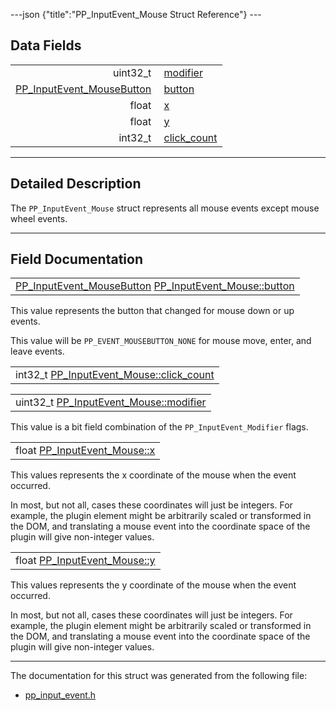 ---json {"title":"PP\_InputEvent\_Mouse Struct Reference"} ---

Data Fields
-----------

<table><tbody><tr class="odd"><td style="text-align: right;">uint32_t </td><td><a href="/docs/native-client/pepper_stable/c/struct_p_p___input_event___mouse#ade5934096b842e08d4a2b5361efde0ba" class="el">modifier</a></td></tr><tr class="even"><td style="text-align: right;"><a href="/docs/native-client/pepper_stable/c/group___enums#ga25113f3c8d33e863fd38b3f70f8a5e6e" class="el">PP_InputEvent_MouseButton</a> </td><td><a href="/docs/native-client/pepper_stable/c/struct_p_p___input_event___mouse#a09969e4a48363691517970cd8b374e84" class="el">button</a></td></tr><tr class="odd"><td style="text-align: right;">float </td><td><a href="/docs/native-client/pepper_stable/c/struct_p_p___input_event___mouse#a12569a7a8bff2107c2a2d67376d26c07" class="el">x</a></td></tr><tr class="even"><td style="text-align: right;">float </td><td><a href="/docs/native-client/pepper_stable/c/struct_p_p___input_event___mouse#a19be12e2e7b9007209594ce85912b398" class="el">y</a></td></tr><tr class="odd"><td style="text-align: right;">int32_t </td><td><a href="/docs/native-client/pepper_stable/c/struct_p_p___input_event___mouse#ad608b42b29ff4f93f63e7dee287ad1d9" class="el">click_count</a></td></tr></tbody></table>

------------------------------------------------------------------------

<span id="details" class="anchor" style="margin: 0;"></span>

Detailed Description
--------------------

The `PP_InputEvent_Mouse` struct represents all mouse events except mouse wheel events.

------------------------------------------------------------------------

Field Documentation
-------------------

<span id="a09969e4a48363691517970cd8b374e84" class="anchor" style="margin: 0;"></span>

<table><tbody><tr class="odd"><td><a href="/docs/native-client/pepper_stable/c/group___enums#ga25113f3c8d33e863fd38b3f70f8a5e6e" class="el">PP_InputEvent_MouseButton</a> <a href="/docs/native-client/pepper_stable/c/struct_p_p___input_event___mouse#a09969e4a48363691517970cd8b374e84" class="el">PP_InputEvent_Mouse::button</a></td></tr></tbody></table>

This value represents the button that changed for mouse down or up events.

This value will be `PP_EVENT_MOUSEBUTTON_NONE` for mouse move, enter, and leave events.

<span id="ad608b42b29ff4f93f63e7dee287ad1d9" class="anchor" style="margin: 0;"></span>

<table><tbody><tr class="odd"><td>int32_t <a href="/docs/native-client/pepper_stable/c/struct_p_p___input_event___mouse#ad608b42b29ff4f93f63e7dee287ad1d9" class="el">PP_InputEvent_Mouse::click_count</a></td></tr></tbody></table>

<span id="ade5934096b842e08d4a2b5361efde0ba" class="anchor" style="margin: 0;"></span>

<table><tbody><tr class="odd"><td>uint32_t <a href="/docs/native-client/pepper_stable/c/struct_p_p___input_event___mouse#ade5934096b842e08d4a2b5361efde0ba" class="el">PP_InputEvent_Mouse::modifier</a></td></tr></tbody></table>

This value is a bit field combination of the `PP_InputEvent_Modifier` flags.

<span id="a12569a7a8bff2107c2a2d67376d26c07" class="anchor" style="margin: 0;"></span>

<table><tbody><tr class="odd"><td>float <a href="/docs/native-client/pepper_stable/c/struct_p_p___input_event___mouse#a12569a7a8bff2107c2a2d67376d26c07" class="el">PP_InputEvent_Mouse::x</a></td></tr></tbody></table>

This values represents the x coordinate of the mouse when the event occurred.

In most, but not all, cases these coordinates will just be integers. For example, the plugin element might be arbitrarily scaled or transformed in the DOM, and translating a mouse event into the coordinate space of the plugin will give non-integer values.

<span id="a19be12e2e7b9007209594ce85912b398" class="anchor" style="margin: 0;"></span>

<table><tbody><tr class="odd"><td>float <a href="/docs/native-client/pepper_stable/c/struct_p_p___input_event___mouse#a19be12e2e7b9007209594ce85912b398" class="el">PP_InputEvent_Mouse::y</a></td></tr></tbody></table>

This values represents the y coordinate of the mouse when the event occurred.

In most, but not all, cases these coordinates will just be integers. For example, the plugin element might be arbitrarily scaled or transformed in the DOM, and translating a mouse event into the coordinate space of the plugin will give non-integer values.

------------------------------------------------------------------------

The documentation for this struct was generated from the following file:

-   <a href="/docs/native-client/pepper_stable/c/pp__input__event_8h/" class="el">pp_input_event.h</a>

